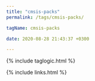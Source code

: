 ```yaml
---
title: "cmsis-packs"
permalink: /tags/cmsis-packs/

tagName: cmsis-packs

date: 2020-08-28 21:43:37 +0300

---
```


{% include taglogic.html %}

{% include links.html %}
